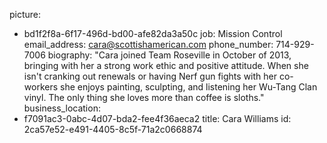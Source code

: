 picture:
  - bd1f2f8a-6f17-496d-bd00-afe82da3a50c
job: Mission Control
email_address: cara@scottishamerican.com
phone_number: 714-929-7006
biography: "Cara joined Team Roseville in October of 2013, bringing with her a strong work ethic and positive attitude. When she isn't cranking out renewals or having Nerf gun fights with her co-workers she enjoys painting, sculpting, and listening her Wu-Tang Clan vinyl. The only thing she loves more than coffee is sloths."
business_location:
  - f7091ac3-0abc-4d07-bda2-fee4f36aeca2
title: Cara Williams
id: 2ca57e52-e491-4405-8c5f-71a2c0668874
